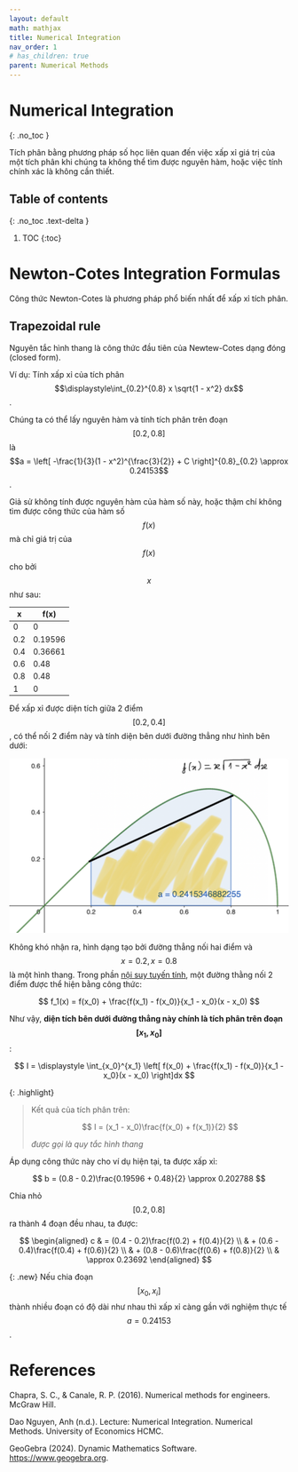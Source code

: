 ```yaml
---
layout: default
math: mathjax
title: Numerical Integration
nav_order: 1
# has_children: true
parent: Numerical Methods
---
```


# Numerical Integration
{: .no_toc }

Tích phân bằng phương pháp số học liên quan đến việc xấp xỉ giá trị của một tích phân khi chúng ta không thể tìm được nguyên hàm, hoặc việc tính chính xác là không cần thiết.

## Table of contents
{: .no_toc .text-delta }

1. TOC
{:toc}

# Newton-Cotes Integration Formulas

Công thức Newton-Cotes là phương pháp phổ biến nhất để xấp xỉ tích phân.

## Trapezoidal rule

Nguyên tắc hình thang là công thức đầu tiên của Newtew-Cotes dạng đóng (closed form).

Ví dụ: Tính xấp xỉ của tích phân $$\displaystyle\int_{0.2}^{0.8} x \sqrt{1 - x^2} dx$$.

Chúng ta có thể lấy nguyên hàm và tính tích phân trên đoạn $$[0.2, 0.8]$$ là $$a = \left[ -\frac{1}{3}(1 - x^2)^{\frac{3}{2}} + C \right]^{0.8}_{0.2} \approx 0.24153$$. 

Giả sử không tính được nguyên hàm của hàm số này, hoặc thậm chí không tìm được công thức của hàm số $$f(x)$$ mà chỉ giá trị của $$f(x)$$ cho bởi $$x$$ như sau:

| x   | f(x)    |
|-----|---------|
| 0   | 0       |
| 0.2 | 0.19596 |
| 0.4 | 0.36661 |
| 0.6 | 0.48    |
| 0.8 | 0.48    |
| 1   | 0       |


Để xấp xỉ được diện tích giữa 2 điểm $$[0.2, 0.4]$$, có thể nối 2 điểm này và tính diện bên dưới đường thẳng như hình bên dưới:

![newton_cotes_eg1](/assets/img/numerical-methods/newton_cotes_eg1.png)

Không khó nhận ra, hình dạng tạo bởi đường thẳng nối hai điểm và $$x=0.2, x=0.8$$ là một hình thang. Trong phần [nội suy tuyến tính](https://nlamduy.github.io/docs/numerical-method/interpolation/#newton-interpolating-polynomials), một đường thằng nối 2 điểm được thể hiện bằng công thức:

$$
f_1(x) = f(x_0) + \frac{f(x_1) - f(x_0)}{x_1 - x_0}(x - x_0)
$$

Như vậy, **diện tích bên dưới đường thẳng này chính là tích phân trên đoạn $$[x_1, x_0]$$**:

$$
I = \displaystyle \int_{x_0}^{x_1} \left[ f(x_0) + \frac{f(x_1) - f(x_0)}{x_1 - x_0}(x - x_0) \right]dx
$$

{: .highlight}
> Kết quả của tích phân trên:
>
> $$
> I = (x_1 - x_0)\frac{f(x_0) + f(x_1)}{2}
> $$
> 
> *được gọi là quy tắc hình thang*

Áp dụng công thức này cho ví dụ hiện tại, ta được xấp xỉ:

$$
b = (0.8 - 0.2)\frac{0.19596 + 0.48}{2} \approx 0.202788
$$

Chia nhỏ $$[0.2, 0.8]$$ ra thành 4 đoạn đều nhau, ta được:

$$
\begin{aligned}
c & = (0.4 - 0.2)\frac{f(0.2) + f(0.4)}{2} \\
& + (0.6 - 0.4)\frac{f(0.4) + f(0.6)}{2} \\
& + (0.8 - 0.6)\frac{f(0.6) + f(0.8)}{2} \\
& \approx 0.23692
\end{aligned}
$$

{: .new}
Nếu chia đoạn $$[x_0, x_i]$$ thành nhiều đoạn có độ dài như nhau thì xấp xỉ càng gần với nghiệm thực tế $$a = 0.24153$$.

# References

Chapra, S. C., & Canale, R. P. (2016). Numerical methods for engineers. McGraw Hill.

Dao Nguyen, Anh (n.d.). Lecture: Numerical Integration. Numerical Methods. University of Economics HCMC.

GeoGebra (2024). Dynamic Mathematics Software. https://www.geogebra.org.